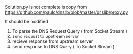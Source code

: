 Solution.py is not complete is copy from https://github.com/paulc/dnslib/blob/master/dnslib/proxy.py

It should be modified 
1. To parse the DNS Request Query ( from Socket Stream )
2. send request to upstream server
3. recieve response from upstream server
4. send response to DNS Query ( To Socket Stream )
